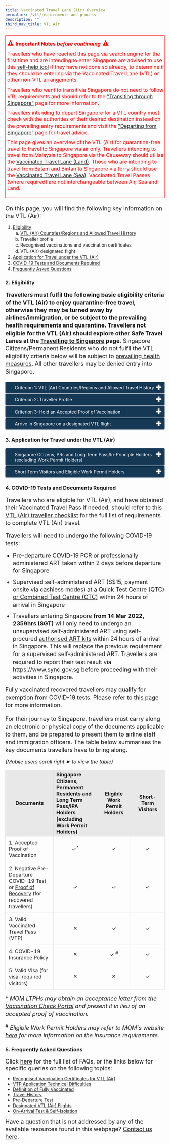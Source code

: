 ```yaml
---
title: Vaccinated Travel Lane (Air) Overview
permalink: /vtl/requirements-and-process
description: ""
third_nav_title: VTL Air
---
```

<div style="padding-left: 5px; padding-bottom: 20px; margin-bottom:20px; font-size:16px; line-height:1.0; color:red; border-style: solid; border-width: 1px;">
<p style="font-size:16px; margin-top:10px; margin-bottom:0px;line-height:1.3; color:red;"><span style="color:red; font-size:20px;">⚠&nbsp;</span><b>Important Notes <i>before continuing</i></b><span style="color:red; font-size:20px;">&nbsp;⚠</span></p>
<p style="font-size:16px; margin-top:10px; margin-bottom:0px;line-height:1.3; color:red;">Travellers who have reached this page via search engine for the first time and are intending to enter Singapore are advised to use this  <a href="https://www.checkfirst.gov.sg/c/747b8567-273f-4193-a46e-fa1d06f47c16" target="_blank">self-help tool</a> if they have not done so already, to determine if they should be entering via the Vaccinated Travel Lane (VTL) or other non-VTL arrangements. </p>
	<p style="font-size:16px; margin-top:10px; margin-bottom:0px;line-height:1.3; color:red;">Travellers who want to transit via Singapore do not need to follow VTL requirements and should refer to the <a href="/transit/overview" target="_blank">"Transiting through Singapore"</a> page for more information. </p>
	<p style="font-size:16px; margin-top:10px; margin-bottom:0px;line-height:1.3; color:red;">Travellers intending to depart Singapore for a VTL country must check with the authorities of their desired destination instead on the prevailing entry requirements and visit the <a href="/transit/overview" target="_blank">"Departing from Singapore"</a> page for travel advice.</p>
	<p style="font-size:16px; margin-top:10px; margin-bottom:0px;line-height:1.3; color:red;">This page gives an overview of the VTL (Air) for quarantine-free travel to travel to Singapore via air only. Travellers intending to travel from Malaysia to Singapore via the Causeway should utilise the <a href="/vtl-land/overview" target="_blank">Vaccinated Travel Lane (Land)</a>. Those who are intending to travel from Batam and Bintan to Singapore via ferry should use the <a href="/vtl-sea/overview" target="_blank">Vaccinated Travel Lane (Sea)</a>. Vaccinated Travel Passes (where required) are not interchangeable between Air, Sea and Land.</p>
	<!--<p style="font-size:16px; margin-top:10px; margin-bottom:0px;line-height:1.3; color:red;">Vaccinated travellers arriving from 1 April 2022 should refer the Green List – Vaccinated checklist instead.</p>-->
</div>

<p style="font-size:18px; margin-top:10px; margin-bottom:10px; line-height:1.35;">On this page, you will find the following key information on the VTL (Air):</p>
<ol>
	<li style="line-height:1.35;"><a href="#Eligibility">Eligibility</a>
		<ol>
		<li style="line-height:1.35; list-style-type:lower-alpha;"><a href="#countries">VTL (Air) Countries/Regions and Allowed Travel History</a></li>
			<li style="line-height:1.35; list-style-type:lower-alpha;">Traveller profile</li>
			<li style="line-height:1.35; list-style-type:lower-alpha;">Recognised vaccinations and vaccination certificates</li>
			<li style="line-height:1.35; list-style-type:lower-alpha;">VTL (Air) designated flight</li>
		</ol>
	</li>
	<li style="line-height:1.35;"><a href="#Application">Application for Travel under the VTL (Air)</a></li>
	<li style="line-height:1.35;"><a href="#Documents">COVID-19 Tests and Documents Required</a></li>
	<li style="line-height:1.35;"><a href="#FAQ">Frequently Asked Questions</a></li>
</ol>

<div id="countries"></div>

<div id="Eligibility"></div>

### 2. Eligibility

<p style="font-size:18px; margin-top:0px; margin-bottom:20px; line-height:1.35;"><b>Travellers must fulfil the following basic eligibility criteria of the VTL (Air) to enjoy quarantine-free travel, otherwise they may be turned away by airlines/immigration, or be subject to the prevailing health requirements and quarantine. Travellers not eligible for the VTL (Air) should explore other Safe Travel Lanes at the  <a href="/arriving/overview" target="_blank">Travelling to Singapore</a> page</b>. Singapore Citizens/Permanent Residents who do not fulfil the VTL eligibility criteria below will be subject to <a href="/sc-pr/overview" target="_blank">prevailing health measures</a>. All other travellers may be denied entry into Singapore.</p>


<html>

<head>
<meta charset="utf-8">
<title>Test Accordion</title>

<style>

input {
    display: none;
}

label {
    display: block;    
    padding: 10px 30px;
    margin: 0 0 1px 0;
    cursor: pointer;
    background: #153855;
    border-radius: 3px;
    color: #FFF;
    transition: ease .5s;
	position: relative;
}

label:hover {
    background: #346f9e;
}

label::after {
	font-family: "Font Awesome 5 Free";
	content: '\271A';
	font-weight: bold;
	font-size: 22px;
	position: absolute;
	right: 10px;
	top: 6px;
}

input:checked + label::after {
	content: '\2716';
}

.content {
    background: #FFFFFF;
    padding: 10px 25px;
    margin: 0 0 1px 0;
    border-radius: 3px;
}

input + label + .content {
    display: none;
}

input:checked + label + .content {
    display: block;
}
	
</style>
</head>
<body>

<input id="criterion1" type="checkbox">
<label for="criterion1">Criterion 1: VTL (Air) Countries/Regions and Allowed Travel History</label>
<div style="background-color:#edf4fa;" class="content">
<ul style="font-size:18px; margin-top:0px; margin-bottom:10px; line-height:1.35; list-style-type:disc;">
	<li style="font-size:18px; margin-top:0px; margin-bottom:10px; line-height:1.35;"><b>Active VTL (Air) Countries/Regions:</b> Australia, Brunei Darussalam, Cambodia, Canada, Denmark<sup>1</sup>, Fiji, Finland, France<sup>2</sup>, Germany, Hong Kong, India, Indonesia, Israel, Italy<sup>3</sup>, Malaysia, Maldives, the Netherlands<sup>4</sup>, the Philippines, Qatar, the Republic of Korea, Saudi Arabia, Spain<sup>5</sup>, Sri Lanka, Sweden, Switzerland, Thailand, Turkey,  the United Arab Emirates, the United Kingdom<sup>6</sup> and the United States<sup>7</sup></li>
	<li style="font-size:18px; margin-top:0px; margin-bottom:20px; line-height:1.35;"><b>New VTL (Air) Countries/Regions from 16 Mar 2022, SGT:</b> Greece and Vietnam</li>
	</ul>
	<p style="font-size:18px; margin-top:0px; margin-bottom:20px; line-height:1.35;">VTL (Air) travellers are also allowed to travel to or transit via the following list of countries/regions within the last 7 days before their date of entry into Singapore:</p>
	<ul style="font-size:18px; margin-top:0px; margin-bottom:10px; line-height:1.35; list-style-type:disc;">
		<li style="font-size:18px; margin-top:0px; margin-bottom:10px; line-height:1.35;"><b>Travellers Entering Singapore before 16 March 2022, SGT :</b> Australia, Brunei Darussalam, Cambodia, Canada, Denmark<sup>1</sup>, Fiji, Finland, France<sup>2</sup>, Germany, Hong Kong, India, Indonesia, Israel, Italy<sup>3</sup>, Macao, Mainland China, Malaysia, Maldives, the Netherlands<sup>4</sup>, the Philippines, Qatar, the Republic of Korea, Saudi Arabia, Spain<sup>5</sup>, Sri Lanka, Sweden, Switzerland, Taiwan, Thailand, Turkey,  the United Arab Emirates, the United Kingdom<sup>6</sup> and the United States<sup>7</sup></li>
		<li style="font-size:18px; margin-top:0px; margin-bottom:10px; line-height:1.35;"><b>Travellers Entering Singapore from 16 Mar 2022, SGT:</b> Andorra, Australia, Austria, Belgium, Brunei Darussalam, Bulgaria, Cambodia, Canada, Croatia, Cyprus, Czech Republic, Denmark<sup>1</sup>, Estonia, Fiji, Finland, France<sup>2</sup>, Germany, Greece, Hong Kong, Hungary, Iceland, India, Indonesia, Ireland, Israel, Italy<sup>3</sup>, Latvia, Liechtenstein, Lithuania, Luxembourg, Macao, Mainland China, Malaysia, Maldives, Malta, Monaco, the Netherlands<sup>4</sup>, Norway, the Philippines, Poland, Portugal, Qatar, the Republic of Korea, Romania, San Marino, Saudi Arabia, Slovakia, Slovenia, Spain<sup>5</sup>, Sri Lanka, Sweden, Switzerland, Taiwan, Thailand, Turkey, the United Arab Emirates, the United Kingdom<sup>6</sup> and the United States<sup>7</sup>, Vatican City, Vietnam</li>
	</ul>
	<p style="margin-top:20px; margin-bottom:0px; font-size:14px; line-height:1.35;"><sup>1</sup>Including the Faroe Islands and Greenland.</p>
<p style="margin-top:5px; margin-bottom:0px; font-size:14px; line-height:1.35;"><sup>2</sup>Including all overseas departments and regions (DROM), overseas collectivities (COM), overseas territories (TOM), and New Caledonia.</p>
		<p style="margin-top:5px; margin-bottom:0px; font-size:14px; line-height:1.35;"><sup>3</sup>The Vatican City is an independent city state and is not considered part of Italy.</p>
<p style="margin-top:5px; margin-bottom:0px; font-size:14px; line-height:1.35;"><sup>4</sup>Including Aruba, Curaçao, Sint Maarten, and all special municipalities.</p>
<p style="margin-top:5px; margin-bottom:0px; font-size:14px; line-height:1.35;"><sup>5</sup>Including the Canary Islands</p>
<p style="margin-top:5px; margin-bottom:0px; font-size:14px; line-height:1.35;"><sup>6</sup>Including the Crown Dependencies (Guernsey, Isle of Man, and Jersey), and all British Overseas Territories.</p>
<p style="margin-top:5px; margin-bottom:0px; font-size:14px; line-height:1.35;"><sup>7</sup>Including the US territories of American Samoa, Northern Mariana Islands, Guam, Puerto Rico and US Virgin Islands.</p>
	</div>
	
<input id="title1" type="checkbox">
<label for="title1">Criterion 2: Traveller Profile</label>
<div style="background-color:#edf4fa;" class="content">
	<p style="font-size:18px; margin-top:0px; margin-bottom:20px; line-height:1.35;">All fully vaccinated travellers (click here for definition of <a href="/health/vtsg" target="_blank">fully vaccinated</a>) <b>except</b> the work permit holder types below are allowed to enter under the Vaccinated Travel Lanes (VTLs):</p>
<ul style="font-size:18px; margin-top:0px; margin-bottom:10px; line-height:1.35;">
	<li style="font-size:18px; margin-top:0px; margin-bottom:10px; line-height:1.35;">Non-Malaysian male Work Permit holders in the Construction, Marine shipyard or Process (CMP) sector</li>
	<li style="font-size:18px; margin-top:0px; margin-bottom:20px; line-height:1.35;">Work Permit holders staying in dormitories</li>
	</ul>
<p style="font-size:18px; margin-top:0px; margin-bottom:20px; line-height:1.35;">For the excluded work permit holder profiles, companies can still bring in such workers under:</p>
<ul style="font-size:18px; margin-top:0px; margin-bottom:10px; line-height:1.35;">
	<li style="font-size:18px; margin-top:0px; margin-bottom:10px; line-height:1.35;">For CMP workers- <a href="https://www.mom.gov.sg/covid-19/actions-for-companies-to-bring-pass-holders-into-singapore#request-for-moms-entry-approval-for-cmp-workers" target="_blank">MOM’s entry approval</a> or <a href="https://www.scal.com.sg/" target="_blank">ongoing industry initiatives for the CMP sectors</a></li>
	<li style="font-size:18px; margin-top:0px; margin-bottom:20px; line-height:1.35;">For all other workers- <a href="/wphl/overview" target="_blank">Work Pass Holder Lane</a></li>
	</ul>
	</div>

<input id="title3" type="checkbox">
<label for="title3">Criterion 3: Hold an Accepted Proof of Vaccination</label>

<div style="background-color:#edf4fa;" class="content" id="criteria">
<p style="line-height:1.3; font-size:18px; margin-bottom:15px;">Fully vaccinated travellers must hold an accepted proof of vaccination in any of the following formats issued by the respective countries/regions listed below. You are encouraged to verify that your vaccination certificates are valid using <a href="/vtl/faq#vaxcert" target="_blank">publicly available verification tools</a> if available, prior to your trip. Eligible MOM Long Term Pass Holders may also obtain an acceptance letter from the <a href="https://eservices.ica.gov.sg/STO1/VCP" target="_blank">Vaccination Check Portal</a> and present it in lieu of an accepted proof of vaccination.</p>
	<p style="line-height:1.3; font-size:18px;">
	</p><ol style="margin-top:0px; list-style-type: disc;">
		<li style="font-size:18px; margin-top:10px; margin-bottom:0px; line-height:1.3;"><b>Singapore:</b>
			<ol style="list-style-type:lower-alpha;">
				<li style="line-height:1.3; margin-bottom:18px; font-size:18px;">Vaccination on the <a target="_blank" href="https://www.tracetogether.gov.sg/">TraceTogether</a> or <a target="_blank" href="https://www.healthhub.sg/">HealthHub app</a></li>
				<li style="line-height:1.3; margin-bottom:18px; font-size:18px;">Vaccination certificate(s) issued by the Singapore Ministry of Health; or</li>
				<li style="line-height:1.3; margin-bottom:18px; font-size:18px;">For Long-Term Pass Holders or Short-Term Visitors with records in Singapore’s National Immunisation Registry, successful verification of their records on the Vaccinated Travel Pass (Air) application portal</li>
			</ol>
	</li>
		<li style="font-size:18px; margin-top:10px; margin-bottom:0px; line-height:1.3;"><b>Australia:</b> <a target="_blank" href="https://www.servicesaustralia.gov.au/individuals/subjects/getting-help-during-coronavirus-covid-19/covid-19-vaccinations/what-types-proof-there-are/international-covid-19-vaccination-certificate-proof">International COVID-19 Vaccination Certificate</a> (QR code in <a target="_blank" href="https://www.icao.int/Newsroom/Pages/New-ICAO-VDS-delivers-important-benefits-for-secure-and-efficient-COVID19-testing-and-vaccination-validation.aspx">ICAO Visible Digital Seal for Non-Constrained Environments</a> (VDS-NC) format) issued by any <a target="_blank" href="/vtl/requirements-and-process#countries">VTL (Air) country/region</a></li>
		<li style="font-size:18px; margin-top:10px; margin-bottom:0px; line-height:1.3;"><b>Brunei:</b> COVID-19 Vaccination Certificate on the <a target="_blank" href="http://www.moh.gov.bn/SitePages/bruhealth.aspx">BruHealth app</a></li>
	<li style="font-size:18px; margin-top:10px; margin-bottom:0px; line-height:1.3;"><b>Cambodia:</b> Covid-19 Vaccination Certificate issued by the Kingdom of Cambodia</li>
		<li style="font-size:18px; margin-top:10px; margin-bottom:0px; line-height:1.3;"><b>Canada:</b> <a target="_blank" href="https://smarthealth.cards/en/faq.html">SMART Health Cards (SHC)</a> issued by any Canadian province</li>
	<li style="font-size:18px; margin-top:10px; margin-bottom:0px; line-height:1.3;"><b>European Union Member States or non-EU countries* that have joined the EU DCC system (listed <a href="https://ec.europa.eu/info/live-work-travel-eu/coronavirus-response/safe-covid-19-vaccines-europeans/eu-digital-covid-certificate_en" target="_blank">here</a>):</b> <a target="_blank" href="https://ec.europa.eu/info/live-work-travel-eu/coronavirus-response/safe-covid-19-vaccines-europeans/eu-digital-covid-certificate_en">EU Digital COVID Certificate (EU DCC)</a> of vaccination. One certificate, showing the final dose in the series.<p style="font-size:18px; margin-bottom:0px; line-height:1.35; margin-top:10px;">If your vaccination certificate was issued in the United Arab Emirates, please ensure that you have the '<b>Travel</b>' version, obtainable via the <a target="_blank" href="https://alhosnapp.ae/en/home">AlHosn app</a> by selecting 'Travel pass'.</p>
		<p style="line-height:1.3; margin-top:15px; font-size:18px; color:red;">* Travellers must continue to fulfill all <a href="/vtl/conditions" target="_blank">VTL conditions</a>, including travel history requirements, and must arrive in Singapore on a designated VTL flight.</p>
	</li>
		<li style="font-size:18px; margin-top:10px; margin-bottom:0px; line-height:1.3;"><b>Fiji:</b> COVID-19 Vaccination Certificate issued by Republic of Fiji</li>
			<li style="font-size:18px; margin-top:10px; margin-bottom:0px; line-height:1.3;"><b>Hong Kong:</b> COVID-19 Electronic Vaccination Record retrieved from the <a href="https://www.iamsmart.gov.hk/en/" target="_blank">iAM Smart app</a></li>
	<li style="font-size:18px; margin-top:10px; margin-bottom:0px; line-height:1.3;"><b>India:</b> Covid-19 Vaccination Certificate in the international format, available on the <a target="_blank" href="https://www.cowin.gov.in/">Co-WIN</a> platform.</li>	
		<li style="font-size:18px; margin-top:10px; margin-bottom:0px; line-height:1.3;"><b>Indonesia:</b> International COVID-19 Vaccination Certificate issued via the <a href="https://www.pedulilindungi.id/" target="_blank">PeduliLindungi app</a></li>
		<li style="font-size:18px; margin-top:10px; margin-bottom:0px; line-height:1.3;"><b>Malaysia:</b> Digital Certificate for COVID-19 Vaccination downloaded or shown on the <a href="https://mysejahtera.malaysia.gov.my/intro_en/" target="_blank">MySejahtera app</a></li>
	<li style="font-size:18px; margin-top:10px; margin-bottom:0px; line-height:1.3;"><b>Philippines: </b> COVID-19 Vaccination Certificate (<a href="https://vaxcert.doh.gov.ph/" target="_blank">VaxCertPH</a>) issued by the Department of Health</li>
		<li style="font-size:18px; margin-top:10px; margin-bottom:0px; line-height:1.3;"><b>Qatar:</b> COVID-19 Vaccination Certificate downloaded from Qatar Ministry of Public Health’s <a target="_blank" href="https://cert-covid19.moph.gov.qa/Home/Index">website</a></li>
		<li style="font-size:18px; margin-top:10px; margin-bottom:0px; line-height:1.3;"><b>Republic of Korea:</b> Static vaccination certificate QR code on the <a target="_blank" href="https://ncv.kdca.go.kr/coov">COOV app</a> or COVID-19 Vaccination Certificate issued by the Korea Disease Control and Prevention Agency (KDCA) downloaded from the <a target="blank" href="https://nip.kdca.go.kr/irgd/civil.do?MnLv1=2&amp;MnLv2=3">KDCA website</a></li>
<li style="font-size:18px; margin-top:10px; margin-bottom:0px; line-height:1.3;"><b>Saudi Arabia:</b> Proof of vaccination (e.g. COVID-19 Vaccination Certificate) on the <a target="_blank" href="https://ta.sdaia.gov.sa/en/index">Tawakkalna app</a></li>
			<li style="font-size:18px; margin-top:10px; margin-bottom:0px; line-height:1.3;"><b>Sri Lanka:</b> Certificate of COVID-19 Vaccination issued by the Sri Lankan Ministry of Health</li>
		<li style="font-size:18px; margin-top:10px; margin-bottom:0px; line-height:1.3;"><b>Thailand:</b> International COVID-19 Vaccination Certificate issued by the Department of Disease Control, Ministry of Public Health, Thailand</li>
	<li style="font-size:18px; margin-top:10px; margin-bottom:0px; line-height:1.3;"><b>Vietnam</b><i>(for entry from 16 Mar, SGT)</i>: Certificate of COVID-19 Vaccination</li>
		<li style="font-size:18px; margin-top:10px; margin-bottom:0px; line-height:1.3;"><b>United Kingdom:</b> 
			<ol style="list-style-type:lower-alpha;">
			<li style="line-height:1.3; margin-bottom:18px; font-size:18px;"><a target="_blank" href="https://www.gov.uk/guidance/nhs-covid-pass">National Health Service (“NHS”) COVID Pass</a> of vaccination; or</li>
			<li style="line-height:1.3; margin-bottom:18px; font-size:18px;">Northern Ireland COVID certificate issued by <a target="_blank" href="http://online.hscni.net/">Health and Social Care (HSC)</a> in Northern Ireland (e.g. found on the <a target="_blank" href="https://www.nidirect.gov.uk/services/coronavirus-covid-19-covid-certificate-ni-residents">COVIDCert Northern Ireland (“NI”) app</a>)</li>
			<p style="margin-top:10px; font-size:18px; line-height:1.3;">One QR code per dose; or</p>
			<li style="line-height:1.3; margin-bottom:18px; font-size:18px;"><b>[For children aged 13 to 15]</b> Digital vaccination record retrieved from the public health database of the local health authority.</li>
			</ol>
		</li>
		<li style="font-size:18px; margin-top:10px; margin-bottom:0px; line-height:1.3;"><b>United States of America (any of the following):</b> 
			<ol style="list-style-type:lower-alpha;">
			<li style="line-height:1.3; margin-bottom:18px; font-size:18px;"><a target="_blank" href="https://smarthealth.cards/faq.html">SMART Health Cards (SHC)</a> issued by CommonTrust Network issuers (listed <a target="_blank" href="https://www.commontrustnetwork.org/verifier-list">here</a> and <a target="_blank" href="https://www.commonhealth.org/smart-health-cards">here</a>), <a target="_blank" href="https://vci.org/issuers">Vaccination Credential Initiative issuers</a> or <a target="_blank" href="https://www.travelsingapore.us/">TrackMy</a></li>
		<li style="font-size:18px; margin-top:10px; margin-bottom:0px; line-height:1.3;"><a target="_blank" href="https://www.cdc.gov/vaccines/programs/iis/contacts-locate-records.html">Digital vaccination record retrieved from the public health database of the state or the local health authority</a>(e.g. US Centers for Disease Control and Prevention (CDC)’s Vaccine Administration Management System (VAMS))</li>
		<li style="font-size:18px; margin-top:10px; margin-bottom:0px; line-height:1.3;">Physical vaccination record and a letter signed by the state, local health authority or vaccination provider to attest to the passenger’s vaccination status. The attestation letter should contain:
			<ol style="list-style-type:lower-roman;">
				<li style="line-height:1.3; margin-bottom:18px; font-size:18px;">the passenger’s name and at least one other personal identifier such as the date of birth or passport number corresponding exactly with the information in the passenger’s passport used for entry into Singapore; </li>
				<li style="line-height:1.3; margin-bottom:18px; font-size:18px;">the name of the vaccine administered for each dose; and</li>
				<li style="line-height:1.3; margin-bottom:18px; font-size:18px;">the date when each dose was administered.</li>
				</ol>		
			</li>	
			</ol>
		</li>
	</ol>
</div>

<input id="title4" type="checkbox">
<label for="title4">Arrive in Singapore on a designated VTL flight</label>

<div style="background-color:#edf4fa;" class="content">
	<p style="line-height:1.3; font-size:18px;">Travellers must arrive in Singapore on a designated VTL flight. You can click here to check list of airlines approved to operate designated VTL (Air) flights. Please note that not all flights operated by the airlines or flying out of the countries listed below are VTL flights.</p>
	<p style="line-height:1.3; font-size:18px;"><i><b>VTL flights currently depart from the following VTL countries:</b></i> Australia, Brunei Darussalam, Cambodia, Canada, Denmark, Fiji, Finland, France, Germany, Hong Kong, India, Indonesia, Italy, Malaysia, Maldives, the Netherlands, the Philippines, Qatar, the Republic of Korea, Saudi Arabia, Spain, Sri Lanka, Sweden, Switzerland, Thailand, Turkey, the United Arab Emirates, the United Kingdom and the United States</p>
	<p style="line-height:1.3; font-size:18px;"><b>New Countries/Regions with VTL (Air) Flights, from 16 March 2022, SGT:</b> Greece and Vietnam</p>
</div>
</body>
</html>

<!--<input id="title4" type="checkbox">
<label for="title4">Criterion 4 [Foreign short- term visitors only]: COVID-19 Travel Insurance</label>

<div style="background-color:#edf4fa;" class="content">
<p style="line-height:1.3; font-size:18px;">All short-term visitors travelling to Singapore under VTL (Air), must purchase a suitable travel insurance with a minimum coverage of S$30,000 against COVID-19 related medical charges. Travellers may be insured with a Singapore or overseas-based insurer. For the list of available travel insurance products offered in Singapore, click <a target="_blank" href="/health/insurance-and-treatment#insurance">here</a>.</p>
</div>

<input id="title5" type="checkbox">
<label for="title5">Criterion 5 [Foreign short-term visitors only]: Travel Visa for Visa-required Travel Document Holders</label>

<div style="background-color:#edf4fa;" class="content">
<p style="line-height:1.3; font-size:18px;">Foreign short term visitors holding travel documents that require a visa to enter Singapore, must apply for a visa. Travellers who are unsure if they require an entry visa or wish to apply for a visa should click <a target="_blank" href="https://www.ica.gov.sg/enter-depart/entry_requirements/visa_requirements">here</a> for more details.</p>
</div>-->
	


<div id="Application"></div>

### 3. Application for Travel under the VTL (Air)

<html>

<head>
<meta charset="utf-8">
<title>Test Accordion</title>

<style>

input {
    display: none;
}

label {
    display: block;    
    padding: 10px 30px;
    margin: 0 0 1px 0;
    cursor: pointer;
    background: #153855;
    border-radius: 3px;
    color: #FFF;
    transition: ease .5s;
	position: relative;
}

label:hover {
    background: #346f9e;
}

label::after {
	font-family: "Font Awesome 5 Free";
	content: '\271A';
	font-weight: bold;
	font-size: 22px;
	position: absolute;
	right: 10px;
	top: 6px;
}

input:checked + label::after {
	content: '\2716';
}

.content {
    background: #FFFFFF;
    padding: 10px 25px;
    margin: 0 0 1px 0;
    border-radius: 3px;
}

input + label + .content {
    display: none;
}

input:checked + label + .content {
    display: block;
}
	
</style>
</head>
<body>

<input id="title6" type="checkbox">
<label for="title6">Singapore Citizens, PRs and Long Term Pass/In-Principle Holders (excluding Work Permit Holders)</label>

<div style="background-color:#edf4fa;" class="content">
<p style="line-height:1.3; font-size:18px;">All SC/PRs, Long Term Pass Holders (including In-Principle Approval (IPA) holders but excluding Work Permit Holders) and unvaccinated children aged 12 and below (i.e. born in or after 2010) in the current calendar year do not need to make any applications under the Vaccinated Travel Lane. </p>
	
<p style="line-height:1.3; font-size:18px;">Travellers are advised to refer to and comply with all the requirements stated in the  <b><a target="_blank" href="/vtl/travel-checklist">VTL (Air) Traveller's Checklist</a></b>, failing which, the prevailing health control measures will apply, which may include serving a Stay Home Notice.</p>
	
<p style="line-height:1.3; font-size:18px;">SC/PR/LTPHs who are not vaccinated in Singapore are strongly encouraged to submit their overseas vaccination certificate in their health declaration as part of the <a target="_blank" href="https://eservices.ica.gov.sg/sgarrivalcard/">SG Arrival Card</a> submission, to be submitted within 3 days prior to the date of their arrival in Singapore.</p>
	
<p style="line-height:1.3; font-size:18px;">SC/PR/LTPHs will need to present an acceptable proof of vaccination for verification at check-in and arrival immigration. Those who are vaccinated in Singapore are not required to submit their vaccination certificates as their vaccination records are already captured in the Singapore Ministry of Health (MOH) database..</p>
</div>
	
<input id="title7" type="checkbox">
<label for="title7">Short Term Visitors and Eligible Work Permit Holders</label>

<div style="background-color:#edf4fa;" class="content">
	<p style="line-height:1.3; font-size:18px;"><b><a target="_blank" href="https://go.gov.sg/vtl-portal">CLICK HERE TO APPLY</a> FOR A VACCINATED TRAVEL PASS (AIR) [VTP(AIR)]</b>
	</p>
	<table>
		<tbody>
			<tr>
					<td style="font-size: 16px; line-height:1.35;border-left:1px solid #D8D8D8; border-right:1px solid #D8D8D8;border-top:1px solid #D8D8D8; border-bottom:1px solid #D8D8D8; text-align:left;vertical-align:middle;padding:10px; background-color:#153855; color:white;"><b>VTL (Air) Country/Region</b></td>
									<td style="font-size: 16px; line-height:1.35;border-left:1px solid #D8D8D8; border-right:1px solid #D8D8D8;border-top:1px solid #D8D8D8; border-bottom:1px solid #D8D8D8; text-align:left;vertical-align:middle;padding:10px; background-color:#153855; color:white;"><b>Commencement of VTP (Air) Application</b></td>
			</tr>
						<tr>
					<td style="font-size: 16px; line-height:1.35; border-left:1px solid #D8D8D8; border-right:1px solid #D8D8D8;border-top:1px solid #D8D8D8; border-bottom:1px solid #D8D8D8; text-align: left; vertical-align:middle;">Greece and Vietnam</td>
									<td style="font-size: 16px; line-height:1.35; border-left:1px solid #D8D8D8; border-right:1px solid #D8D8D8;border-top:1px solid #D8D8D8; border-bottom:1px solid #D8D8D8; text-align: left; vertical-align:middle;">13 Mar 2022, 1000hrs, SGT</td>
			</tr>
		</tbody>
	</table>
	<ol style="margin-top:0px; list-style-type:disc;">
					<li style="font-size:18px; margin-top:10px; margin-bottom:0px; line-height:1.3;">	Long-Term Pass holders (excluding Work Permit holders) do not need to apply for a VTP (Air).  </li>
	<li style="font-size:18px; margin-top:10px; margin-bottom:0px; line-height:1.3;">VTP (Air) applications are open for travellers intending to enter Singapore <b>3-60 days after today</b>. Travellers entering Singapore after this date range should come back on a later date to apply.</li>
			<li style="font-size:18px; margin-top:10px; margin-bottom:0px; line-height:1.3;">Travellers do not need to rush to apply as there is no limit on VTPs issued per day.</li>
			<li style="font-size:18px; margin-top:10px; margin-bottom:0px; line-height:1.3;">Get ready your passport, <a target="_blank" href="/vtl/faq#vaxcert">proof of vaccination</a> and self-isolation address before applying.</li>
	</ol>
	<p></p>
	<p style="line-height:1.3; font-size:18px;">Please note the following when making the application:</p>
	<ol style="margin-top:0px; list-style-type:disc;">
		<li style="font-size:18px; margin-top:10px; margin-bottom:0px; line-height:1.3;">VTL (Air) travellers are advised to refer to this <a target="_blank" href="/vtl/travel-checklist">travel checklist</a> and the <a target="_blank" href="/vtl/conditions">VTL (Air) conditions</a> to ensure they satisfy all VTL (Air) requirements, otherwise they may be denied entry to Singapore.</li>
		<li style="font-size:18px; margin-top:10px; margin-bottom:0px; line-height:1.3;">Accompanying children aged 12 and below (i.e. born in or after 2010) in the current calendar year and are unvaccinated do not need to apply. </li>
		<li style="font-size:18px; margin-top:10px; margin-bottom:0px; line-height:1.3;">Applications must be supported with digitally verifiable vaccination certificate QR code(s), if required. Please see our <a target="_blank" href="/vtl/faq#vaxcert">FAQs</a> for more details.</li>
		<li style="font-size:18px; margin-top:10px; margin-bottom:0px; line-height:1.3;">A VTP is valid for <b>13 calendar days</b> from the traveller’s chosen date of entry. For instance, a traveller holding a VTP (Air) for entry into Singapore on 1 March 2022 may enter Singapore on a designated VTL (Air) flights any day from 1 - 14 March 2022 (inclusive). The traveller should reapply for a VTP if he is unable to enter during this period.</li>
		<li style="font-size:18px; margin-top:10px; margin-bottom:0px; line-height:1.3;">If you encounter an error upon uploading the QR code on your vaccination certificate onto the VTP application portal, despite meeting the requirements (See Criteria 3 above), please write to the Safe Travel Office using the  <a target="_blank" href="https://go.gov.sg/sto-enquiry">enquiry form here</a> and provide your vaccination certificate.</li>
				<li style="font-size:18px; margin-top:10px; margin-bottom:0px; line-height:1.3;">A VTP (Air) does not guarantee a ticket on one of the VTL designated flights. Travellers are responsible for obtaining their own ticket separately.</li>	
	</ol>
	</div>
	</body>
</html>

<div id="Documents"></div>

### 4. COVID-19 Tests and Documents Required

<p style="font-size:18px; margin-top:10px; margin-bottom:15px; line-height:1.35;">Travellers who are eligible for VTL (Air), and have obtained their Vaccinated Travel Pass if needed, should refer to this <a target="_blank" href="/vtl/travel-checklist">VTL (Air) traveller checklist</a> for the full list of requirements to complete VTL (Air) travel. </p>
<p style="font-size:18px; margin-top:15px; margin-bottom:15px; line-height:1.35;">Travellers will need to undergo the following COVID-19 tests:</p>
<ol style="margin-top:0px; list-style-type: disc;">
<li style="font-size:18px; margin-top:10px; margin-bottom:0px; line-height:1.35;">Pre-departure COVID-19 PCR or professionally administered ART taken within 2 days before departure for Singapore</li>
<li style="font-size:18px; margin-top:10px; margin-bottom:0px; line-height:1.35;">Supervised self-administered ART (S$15, payment onsite via cashless modes) at a <a href="http://www.moh.gov.sg/covid-19/quick-test-centres-(qtcs)" target="_blank">Quick Test Centre (QTC) or Combined Test Centre (CTC)</a> within 24 hours of arrival in Singapore</li>
	<li style="font-size:18px; margin-top:10px; margin-bottom:0px; line-height:1.35;">Travellers entering Singapore <b>from 14 Mar 2022, 2359hrs (SGT)</b> will only need to undergo an unsupervised self-administered ART using self-procured <a href="https://www.hsa.gov.sg/consumer-safety/articles/covid19_selftests" target="_blank">authorised ART kits</a> within 24 hours of arrival in Singapore. This will replace the previous requirement for a supervised self-administered ART. Travellers are required to report their test result via <a href="https://www.sync.gov.sg/" target="_blank">https://www.sync.gov.sg</a> before proceeding with their activities in Singapore.</li>
</ol>
<p style="font-size:18px; margin-top:15px; margin-bottom:15px; line-height:1.35;">Fully vaccinated recovered travellers may qualify for exemption from COVID-19 tests. Please refer to <a href="/vaccinated-recovered" target="_blank">this page</a> for more information.</p>
<p style="font-size:18px; margin-top:20px; margin-bottom:15px; line-height:1.35;">For their journey to Singapore, travellers must carry along an electronic or physical copy of the documents applicable to them, and be prepared to present them to airline staff and immigration officers. The table below summarises the key documents travellers have to bring along.</p>

<i style="font-size:16px;">(Mobile users scroll right ☛ to view the table)</i>
<table>
<thead>
<tr>
<th style="font-size: 16px; border-left:1px solid #D8D8D8; border-right:1px solid #D8D8D8;border-top:1px solid #D8D8D8; border-bottom:1px solid #D8D8D8; background-color:#E8E8E8; text-align:center; width: 300px;vertical-align:middle;"><b>Documents</b></th>
	<th style="font-size: 16px; border-left:1px solid #D8D8D8; border-right:1px solid #D8D8D8;border-top:1px solid #D8D8D8; border-bottom:1px solid #D8D8D8; background-color:#E8E8E8; text-align:left; vertical-align:middle;width:250px;"><b>Singapore Citizens, Permanent Residents and Long Term Pass/IPA Holders (excluding Work Permit Holders)</b></th>
		<th style="font-size: 16px; border-left:1px solid #D8D8D8; border-right:1px solid #D8D8D8;border-top:1px solid #D8D8D8; border-bottom:1px solid #D8D8D8; background-color:#E8E8E8; text-align:center; vertical-align:middle;width:200px;"><b>Eligible Work Permit Holders</b></th>
		<th style="font-size: 16px; border-left:1px solid #D8D8D8; border-right:1px solid #D8D8D8;border-top:1px solid #D8D8D8; border-bottom:1px solid #D8D8D8; background-color:#E8E8E8; text-align:center; vertical-align:middle;width:200px;"><b>Short-Term Visitors</b></th>
</tr>
</thead>
<tbody>
	<tr>
<td style="font-size: 16px; border-left:1px solid #D8D8D8; border-right:1px solid #D8D8D8;border-top:1px solid #D8D8D8; border-bottom:1px solid #D8D8D8; text-align:left;vertical-align:middle;padding:10px;">1. Accepted Proof of Vaccination</td>
		<td style="font-size: 16px; border-left:1px solid #D8D8D8; border-right:1px solid #D8D8D8;border-top:1px solid #D8D8D8; border-bottom:1px solid #D8D8D8; text-align: center;">✓<sup>*</sup></td>
				<td style="font-size: 16px; border-left:1px solid #D8D8D8; border-right:1px solid #D8D8D8;border-top:1px solid #D8D8D8; border-bottom:1px solid #D8D8D8; text-align: center;">✓</td>
				<td style="font-size: 16px; border-left:1px solid #D8D8D8; border-right:1px solid #D8D8D8;border-top:1px solid #D8D8D8; border-bottom:1px solid #D8D8D8; text-align: center;">✓</td>
</tr>
		<tr>
<td style="font-size: 16px; border-left:1px solid #D8D8D8; border-right:1px solid #D8D8D8;border-top:1px solid #D8D8D8; border-bottom:1px solid #D8D8D8; text-align: left; padding:10px; vertical-align:middle;">2. Negative Pre-Departure COVID-19 Test or <a href="/vaccinated-recovered" target="_blank">Proof of Recovery</a> (for recovered travellers)</td>
		<td style="font-size: 16px; border-left:1px solid #D8D8D8; border-right:1px solid #D8D8D8;border-top:1px solid #D8D8D8; border-bottom:1px solid #D8D8D8; text-align: center;">✓</td>
					<td style="font-size: 16px; border-left:1px solid #D8D8D8; border-right:1px solid #D8D8D8;border-top:1px solid #D8D8D8; border-bottom:1px solid #D8D8D8; text-align: center;">✓</td>
					<td style="font-size: 16px; border-left:1px solid #D8D8D8; border-right:1px solid #D8D8D8;border-top:1px solid #D8D8D8; border-bottom:1px solid #D8D8D8; text-align: center;">✓</td>
</tr>
		<tr>
<td style="font-size: 16px; border-left:1px solid #D8D8D8; border-right:1px solid #D8D8D8;border-top:1px solid #D8D8D8; border-bottom:1px solid #D8D8D8; text-align: left;vertical-align:middle; padding:10px;">3. Valid Vaccinated Travel Pass (VTP)</td>
				<td style="font-size: 16px; border-left:1px solid #D8D8D8; border-right:1px solid #D8D8D8;border-top:1px solid #D8D8D8; border-bottom:1px solid #D8D8D8; text-align: center;">✕</td>
					<td style="font-size: 16px; border-left:1px solid #D8D8D8; border-right:1px solid #D8D8D8;border-top:1px solid #D8D8D8; border-bottom:1px solid #D8D8D8; text-align: center;">✓</td>
					<td style="font-size: 16px; border-left:1px solid #D8D8D8; border-right:1px solid #D8D8D8;border-top:1px solid #D8D8D8; border-bottom:1px solid #D8D8D8; text-align: center;">✓</td>
</tr>	
			<tr>
<td style="font-size: 16px; border-left:1px solid #D8D8D8; border-right:1px solid #D8D8D8;border-top:1px solid #D8D8D8; border-bottom:1px solid #D8D8D8; text-align: left;vertical-align:middle; padding:10px;">4. COVID-19 Insurance Policy</td>
				<td style="font-size: 16px; border-left:1px solid #D8D8D8; border-right:1px solid #D8D8D8;border-top:1px solid #D8D8D8; border-bottom:1px solid #D8D8D8; text-align: center;">✕</td>
								<td style="font-size: 16px; border-left:1px solid #D8D8D8; border-right:1px solid #D8D8D8;border-top:1px solid #D8D8D8; border-bottom:1px solid #D8D8D8; text-align: center;">✓&nbsp;<sup>#</sup></td>
									<td style="font-size: 16px; border-left:1px solid #D8D8D8; border-right:1px solid #D8D8D8;border-top:1px solid #D8D8D8; border-bottom:1px solid #D8D8D8; text-align: center;">✓</td>
</tr>	
				<tr>
<td style="font-size: 16px; border-left:1px solid #D8D8D8; border-right:1px solid #D8D8D8;border-top:1px solid #D8D8D8; border-bottom:1px solid #D8D8D8; ext-align: left;vertical-align:middle; padding:10px;">5. Valid Visa (for visa-required visitors)</td>
								<td style="font-size: 16px; border-left:1px solid #D8D8D8; border-right:1px solid #D8D8D8;border-top:1px solid #D8D8D8; border-bottom:1px solid #D8D8D8; text-align: center;">✕</td>
													<td style="font-size: 16px; border-left:1px solid #D8D8D8; border-right:1px solid #D8D8D8;border-top:1px solid #D8D8D8; border-bottom:1px solid #D8D8D8; text-align: center;">✕</td>
													<td style="font-size: 16px; border-left:1px solid #D8D8D8; border-right:1px solid #D8D8D8;border-top:1px solid #D8D8D8; border-bottom:1px solid #D8D8D8; text-align: center;">✓</td>
</tr>	
</tbody>
</table>

<p style="font-size:18px; margin-top:15px; margin-bottom:15px; line-height:1.35;">* <i>MOM LTPHs may obtain an acceptance letter from the <a href="https://eservices.ica.gov.sg/STO1/VCP" target="_blank">Vaccination Check Portal</a> and present it in lieu of an accepted proof of vaccination.</i></p>
<p style="font-size:18px; margin-top:15px; margin-bottom:15px; line-height:1.35;"><sup>#</sup> <i>Eligible Work Permit Holders may refer to MOM's website <a href="https://www.mom.gov.sg/covid-19/frequently-asked-questions/entry-approvals-and-shn-requirements-for-foreign-employees#what-are-the-covid-19-insurance-requirements-for-workers-entering-singapore" target="_blank">here</a> for more information on the insurance requirements.</i></p>

<div id="FAQ"></div>

### 5. Frequently Asked Questions

<span style="font-size:18px;">Click <a target="_blank" href="/vtl/faq">here</a> for the full list of FAQs, or the links below for specific queries on the following topics:</span>
- <a target="_blank" href="/vtl/faq#vaxcert">Recognised Vaccination Certificates for VTL (Air)</a>
- <a target="_blank" href="/vtl/faq#invalidcode">VTP Application Technical Difficulties</a>
- <a target="_blank" href="/health/vtsg">Definition of Fully Vaccinated</a>
- <a target="_blank" href="/vtl/faq#THReq">Travel History</a>
- <a target="_blank" href="/vtl/faq#PDT">Pre-Departure Test</a>
- <a target="_blank" href="/vtl/faq#vtltransport">Designated VTL (Air) Flights</a>
- <a target="_blank" href="/vtl/faq#OAT">On-Arrival Test &amp; Self-Isolation</a>

<p style="font-size:18px; margin-top:0px; margin-bottom:0px; line-height:1.35;">Have a question that is not addressed by any of the available resources found in this webpage? <a target="_blank" href="https://go.gov.sg/sto-enquiry">Contact us here</a>.</p>
